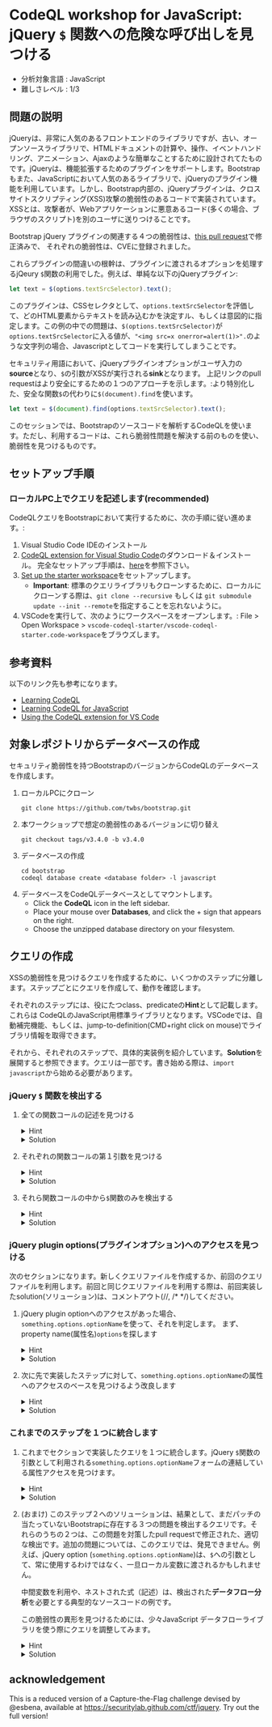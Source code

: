 # CodeQL workshop for JavaScript: jQuery `$` 関数への危険な呼び出しを見つける

- 分析対象言語 : JavaScript
- 難しさレベル : 1/3

## 問題の説明 

jQueryは、非常に人気のあるフロントエンドのライブラリですが、古い、オープンソースライブラリで、HTMLドキュメントの計算や、操作、イベントハンドリング、アニメーション、Ajaxのような簡単なことするために設計されてたものです。jQueryは、機能拡張するためのプラグインをサポートします。Bootstrapもまた、JavaScriptにおいて人気のあるライブラリで、jQueryのプラグイン機能を利用しています。しかし、Bootstrap内部の、jQueryプラグインは、クロスサイトスクリプティング(XSS)攻撃の脆弱性のあるコードで実装されています。XSSとは、攻撃者が、Webアプリケーションに悪意あるコード(多くの場合、ブラウザのスクリプト)を別のユーザに送りつけることです。

Bootstrap jQuery プラグインの関連する４つの脆弱性は、[this pull request](https://github.com/twbs/bootstrap/pull/27047)で修正済みで、 それぞれの脆弱性は、CVEに登録されました。

これらプラグインの間違いの根幹は、プラグインに渡されるオプションを処理するjQeury `$`関数の利用でした。例えば、単純な以下のjQueryプラグイン:

```javascript
let text = $(options.textSrcSelector).text();
```

このプラグインは、CSSセレクタとして、`options.textSrcSelector`を評価して、どのHTML要素からテキストを読み込むかを決定すル、もしくは意図的に指定します。この例の中での問題は、`$(options.textSrcSelector)`が`options.textSrcSelector`に入る値が、`"<img src=x onerror=alert(1)>".`のような文字列の場合、Javascriptとしてコードを実行してしまうことです。

セキュリティ用語において、jQueryプラグインオプションがユーザ入力の**source**となり、`$`の引数がXSSが実行される**sink**となります。
上記リンクのpull requestはより安全にするための１つのアプローチを示します。:より特別化した、安全な関数`$`の代わりに`$(document).find`を使います。
```javascript
let text = $(document).find(options.textSrcSelector).text();
```

このセッションでは、Bootstrapのソースコードを解析するCodeQLを使います。ただし、利用するコードは、これら脆弱性問題を解決する前のものを使い、脆弱性を見つけるものです。

## セットアップ手順 

### ローカルPC上でクエリを記述します(recommended)

CodeQLクエリをBootstrapにおいて実行するために、次の手順に従い進めます。:

1. Visual Studio Code IDEのインストール
2. [CodeQL extension for Visual Studio Code](https://codeql.github.com/docs/codeql-for-visual-studio-code/)のダウンロード＆インストール。 完全なセットアップ手順は、[here](https://codeql.github.com/docs/codeql-for-visual-studio-code/setting-up-codeql-in-visual-studio-code/)を参照下さい。
3. [Set up the starter workspace](https://codeql.github.com/docs/codeql-for-visual-studio-code/setting-up-codeql-in-visual-studio-code/#starter-workspace)をセットアップします。
    - **Important**: 標準のクエリライブラリもクローンするために、ローカルにクローンする際は、`git clone --recursive` もしくは `git submodule update --init --remote`を指定することを忘れないように。 
4. VSCodeを実行して、次のようにワークスペースをオープンします。: File > Open Workspace > `vscode-codeql-starter/vscode-codeql-starter.code-workspace`をブラウズします。

## 参考資料
以下のリンク先も参考になります。
- [Learning CodeQL](https://codeql.github.com/docs/codeql-overview/)
- [Learning CodeQL for JavaScript](https://codeql.github.com/docs/codeql-language-guides/codeql-for-javascript/)
- [Using the CodeQL extension for VS Code](https://codeql.github.com/docs/codeql-for-visual-studio-code/)

## 対象レポジトリからデータベースの作成
セキュリティ脆弱性を持つBootstrapのバージョンからCodeQLのデータベースを作成します。
1. ローカルPCにクローン
   ```
   git clone https://github.com/twbs/bootstrap.git
   ```
2. 本ワークショップで想定の脆弱性のあるバージョンに切り替え
   ```
   git checkout tags/v3.4.0 -b v3.4.0
   ```
3. データベースの作成
   ```
   cd bootstrap
   codeql database create <database folder> -l javascript
   ```
4. データベースをCodeQLデータベースとしてマウントします。
    - Click the **CodeQL** icon in the left sidebar.
    - Place your mouse over **Databases**, and click the + sign that appears on the right.
    - Choose the unzipped database directory on your filesystem.

## クエリの作成

XSSの脆弱性を見つけるクエリを作成するために、いくつかのステップに分離します。ステップごとにクエリを作成して、動作を確認します。

それぞれのステップには、役にたつclass、predicateの**Hint**として記載します。これらは CodeQLのJavaScript用標準ライブラリとなります。VSCodeでは、自動補完機能、もしくは、jump-to-definition(CMD+right click on mouse)でライブラリ情報を取得できます。

それから、それぞれのステップで、具体的実装例を紹介しています。**Solution**を展開すると参照できます。クエリは一部です。書き始める際は、`import javascript`から始める必要があります。

### jQuery `$` 関数を検出する

1. 全ての関数コールの記述を見つける
    <details>
    <summary>Hint</summary>

    関数コールを見つけるためには、CodeQL JavaScript ライブラリの`CallExpr`を使います。
    </details>
     <details>
    <summary>Solution</summary>
    
    ```
    from CallExpr dollarCall
    select dollarCall
    ```
    </details>

2. それぞれの関数コールの第１引数を見つける
    <details>
    <summary>Hint</summary>

    `Expr`, `CallExpr.getArgument(int)`, `and`, `where`
    </details>
    <details>
    <summary>Solution</summary>
    
    ```
    from CallExpr dollarCall, Expr dollarArg
    where dollarArg = dollarCall.getArgument(0)
    select dollarArg
    ```
    </details>

1. それら関数コールの中から`$`関数のみを検出する
    <details>
    <summary>Hint</summary>

    `CallExpr.getCalleeName()`
    </details><details>
    <summary>Solution</summary>
    
    ```
    from CallExpr dollarCall, Expr dollarArg
    where
      dollarArg = dollarCall.getArgument(0) and
      dollarCall.getCalleeName() = "$"
    select dollarArg
    ```
    </details>

### jQuery plugin options(プラグインオプション)へのアクセスを見つける
次のセクションになります。新しくクエリファイルを作成するか、前回のクエリファイルを利用します。前回と同じクエリファイルを利用する際は、前回実装したsolution(ソリューション)は、コメントアウト(//, /* */)してください。

1. jQuery plugin optionへのアクセスがあった場合、 `something.options.optionName`を使って、それを判定します。 まず、property name(属性名)`options`を探します
    <details>
    <summary>Hint</summary>

    属性へのアクセスは、 CodeQL JavaScript ライブラリの`PropAccess`が対応します。属性を見つけるためには、`PropAccess.getPropertyName()`を使います。
    </details>
    <details>
    <summary>Solution</summary>
    
    ```
    from PropAccess optionsAccess
    where optionsAccess.getPropertyName() = "options"
    select optionsAccess
    ```
    </details>

1. 次に先で実装したステップに対して、`something.options.optionName`の属性へのアクセスのベースを見つけるよう改良します
    <details>
    <summary>Hint</summary>

    ここに２つの属性アクセスがあります。２つ目は、１つ目の結果から属性アクセスを探すように記述します。`PropAccess.getBase()`は、どの属性がアクセスされるのかといったオブジェクトを見つけることができます。
    </details>
    <details>
    <summary>Solution</summary>
    
    ```
    from PropAccess optionsAccess, PropAccess nestedOptionAccess
    where
      optionsAccess.getPropertyName() = "options" and
      nestedOptionAccess.getBase() = optionsAccess
    select nestedOptionAccess
    ```
    </details>

### これまでのステップを１つに統合します

1. これまでセクションで実装したクエリを１つに統合します。jQuery `$`関数の引数として利用される`something.options.optionName`フォームの連結している属性アクセスを見つけます。
    <details>
    <summary>Hint</summary>
    `from`セクションの中に必要とする全ての変数を定義します。そして、全ての論理状態を統合するために`and`論理演算子を使います。
    </details>
    <details>
    <summary>Solution</summary>
    
    ```
    from CallExpr dollarCall, Expr dollarArg, PropAccess optionsAccess, PropAccess nestedOptionAccess
    where
      dollarCall.getArgument(0) = dollarArg and
      dollarCall.getCalleeName() = "$" and
      optionsAccess.getPropertyName() = "options" and
      nestedOptionAccess.getBase() = optionsAccess and
      dollarArg = nestedOptionAccess
    select dollarArg
    ```
    </details>

1. (おまけ) このステップ２へのソリューションは、結果として、まだパッチの当たっていないBootstrapに存在する３つの問題を検出するクエリです。それらのうちの２つは、この問題を対策したpull requestで修正された、適切な検出です。追加の問題については、このクエリでは、発見できません。例えば、jQuery option (`something.options.optionName`)は、`$`への引数として、常に使用するわけではなく、一旦ローカル変数に渡されるかもしれません。

    中間変数を利用や、ネストされた式（記述）は、検出された**データフロー分析**を必要とする典型的なソースコードの例です。 
    
    この脆弱性の異形を見つけるためには、少々JavaScript データフローライブラリを使う際にクエリを調整してみます。

    <details>
    <summary>Hint</summary>

    -  もし、`Expr`のようなASTノードがある場合、[`flow()`](https://codeql.github.com/codeql-standard-libraries/javascript/semmle/javascript/AST.qll/predicate.AST$AST$ValueNode$flow.0.html)は、この表現（記述）へ/からフロー情報を推論する__data flow node__に変換します。

    - データフローノードがある場合、[`getALocalSource()`](https://codeql.github.com/codeql-standard-libraries/javascript/semmle/javascript/dataflow/DataFlow.qll/predicate.DataFlow$DataFlow$Node$getALocalSource.0.html)が同一関数の中で、最終的にこのノードで完了する別のデータフローを検出します。 
    - もし、データフローノードがある場合、`asExpr()`は、AST記述中にそのデータフローノードを戻します。 
    </details>
    <details>
    <summary>Solution</summary>
    
    ```
    from CallExpr dollarCall, Expr dollarArg, PropAccess optionsAccess, PropAccess nestedOptionAccess
    where
      dollarCall.getArgument(0) = dollarArg and
      dollarCall.getCalleeName() = "$" and
      optionsAccess.getPropertyName() = "options" and
      nestedOptionAccess.getBase() = optionsAccess and
      dollarArg.flow().getALocalSource().asExpr() = nestedOptionAccess
    select dollarArg, nestedOptionAccess
    ```
    </details>

## acknowledgement

This is a reduced version of a Capture-the-Flag challenge devised by @esbena, available at https://securitylab.github.com/ctf/jquery. Try out the full version!
